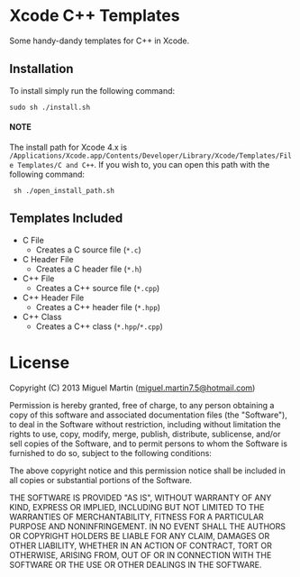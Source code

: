# Xcode C++ Templates

Some handy-dandy templates for C++ in Xcode.

## Installation

To install simply run the following command:

    sudo sh ./install.sh

#### NOTE

The install path for Xcode 4.x is `/Applications/Xcode.app/Contents/Developer/Library/Xcode/Templates/File Templates/C and C++`. If you wish to, you can open this path with the following command:

     sh ./open_install_path.sh

## Templates Included

- C File
	- Creates a C source file (`*.c`)
- C Header File
	- Creates a C header file (`*.h`)
- C++ File
	- Creates a C++ source file (`*.cpp`)
- C++ Header File
	- Creates a C++ header file (`*.hpp`)
- C++ Class
	- Creates a C++ class (`*.hpp`/`*.cpp`)

# License

Copyright (C) 2013 Miguel Martin (miguel.martin7.5@hotmail.com)

Permission is hereby granted, free of charge, to any person obtaining a copy
of this software and associated documentation files (the "Software"), to deal
in the Software without restriction, including without limitation the rights
to use, copy, modify, merge, publish, distribute, sublicense, and/or sell
copies of the Software, and to permit persons to whom the Software is
furnished to do so, subject to the following conditions:

The above copyright notice and this permission notice shall be included in
all copies or substantial portions of the Software.

THE SOFTWARE IS PROVIDED "AS IS", WITHOUT WARRANTY OF ANY KIND, EXPRESS OR
IMPLIED, INCLUDING BUT NOT LIMITED TO THE WARRANTIES OF MERCHANTABILITY,
FITNESS FOR A PARTICULAR PURPOSE AND NONINFRINGEMENT. IN NO EVENT SHALL THE
AUTHORS OR COPYRIGHT HOLDERS BE LIABLE FOR ANY CLAIM, DAMAGES OR OTHER
LIABILITY, WHETHER IN AN ACTION OF CONTRACT, TORT OR OTHERWISE, ARISING FROM,
OUT OF OR IN CONNECTION WITH THE SOFTWARE OR THE USE OR OTHER DEALINGS IN
THE SOFTWARE.